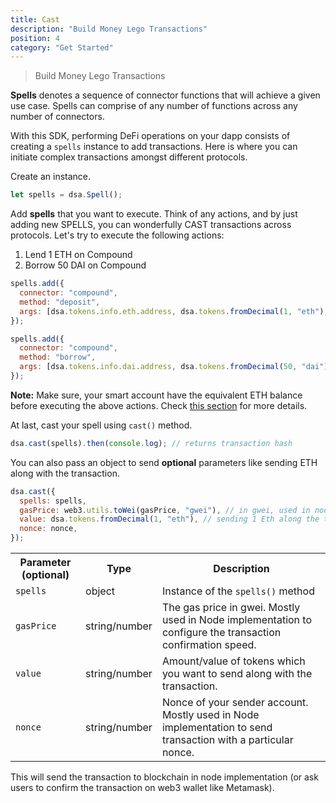 ```yaml
---
title: Cast
description: "Build Money Lego Transactions"
position: 4
category: "Get Started"
---
```

> Build Money Lego Transactions

**Spells** denotes a sequence of connector functions that will achieve a given use case. Spells can comprise of any number of functions across any number of connectors.

With this SDK, performing DeFi operations on your dapp consists of creating a `spells` instance to add transactions. Here is where you can initiate complex transactions amongst different protocols.

Create an instance.

```javascript
let spells = dsa.Spell();
```

<!-- @vishva -->

Add **spells** that you want to execute. Think of any actions, and by just adding new SPELLS, you can wonderfully CAST transactions across protocols. Let's try to execute the following actions:

1. Lend 1 ETH on Compound
2. Borrow 50 DAI on Compound

```javascript
spells.add({
  connector: "compound",
  method: "deposit",
  args: [dsa.tokens.info.eth.address, dsa.tokens.fromDecimal(1, "eth"), 0, 0],
});

spells.add({
  connector: "compound",
  method: "borrow",
  args: [dsa.tokens.info.dai.address, dsa.tokens.fromDecimal(50, "dai"), 0, 0],
});
```

**Note:** Make sure, your smart account have the equivalent ETH balance before executing the above actions. Check [this section](/get-started/setup#transfer-tokens) for more details.

At last, cast your spell using `cast()` method.

```javascript
dsa.cast(spells).then(console.log); // returns transaction hash
```

You can also pass an object to send **optional** parameters like sending ETH along with the transaction.

```javascript
dsa.cast({
  spells: spells,
  gasPrice: web3.utils.toWei(gasPrice, "gwei"), // in gwei, used in node implementation.
  value: dsa.tokens.fromDecimal(1, "eth"), // sending 1 Eth along the transaction.
  nonce: nonce,
});
```

<table class="table">
  <tr>
    <th>Parameter (optional)</th>
    <th>Type</th> 
    <th>Description</th>
  </tr>
  <tr>
    <td><code>spells</code></td>
    <td>object</td>
    <td>Instance of the <code>spells()</code> method</td>
  </tr>
  <tr>
    <td><code>gasPrice</code></td>
    <td>string/number</td>
    <td>The gas price in gwei. Mostly used in Node implementation to configure the transaction confirmation speed. </td>
  </tr>
  <tr>
    <tr>
    <td><code>value</code></td>
    <td>string/number</td>
    <td>Amount/value of tokens which you want to send along with the transaction.</td>
  <tr>
  <tr>
    <tr>
    <td><code>nonce</code></td>
    <td>string/number</td>
    <td>Nonce of your sender account. Mostly used in Node implementation to send transaction with a particular nonce.</td>
  <tr>
</table>

This will send the transaction to blockchain in node implementation (or ask users to confirm the transaction on web3 wallet like Metamask).